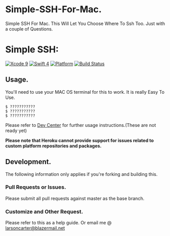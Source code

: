 # Simple-SSH-For-Mac.
Simple SSH For Mac. This Will Let You Choose Where To Ssh Too. Just with a couple of Questions.

# Simple SSH:
[![Xcode 9](https://img.shields.io/badge/Xcode-9-blue.svg)](https://developer.apple.com/xcode/)
[![Swift 4](https://img.shields.io/badge/Swift-4-blue.svg)](https://swift.org/)
[![Platform](https://img.shields.io/badge/platforms-macOS-blue.svg)](https://developer.apple.com/platforms/)
[![Build Status](https://travis-ci.org/attaswift/Attabench.svg?branch=master)](https://travis-ci.org/attaswift/Attabench)

## Usage.

You'll need to use your MAC OS terminal for this to work. It is really Easy To Use.

    $ ???????????
    $ ???????????
    $ ???????????

Please refer to [Dev Center](https://larsoncarter.website) for further usage instructions.(These are not ready yet)

**Please note that Heroku cannot provide support for issues related to custom platform repositories and packages.**

## Development.

The following information only applies if you're forking and building this.

### Pull Requests or Issues.

Please submit all pull requests against master as the base branch.

### Customize and Other Request.

Please refer to this as a help guide. Or email me @ larsoncarter@blazermail.net
